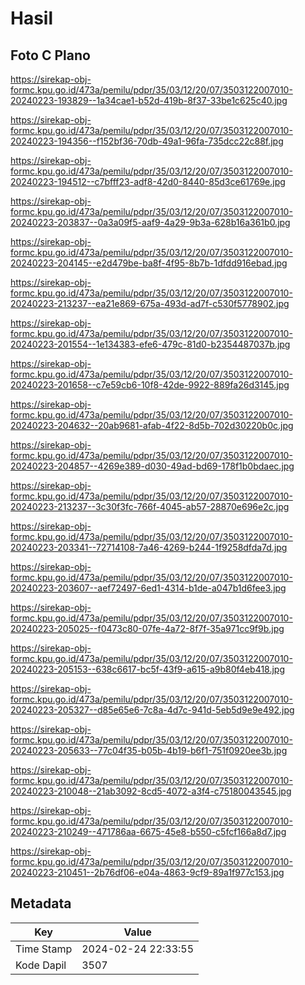 # Hasil

## Foto C Plano

https://sirekap-obj-formc.kpu.go.id/473a/pemilu/pdpr/35/03/12/20/07/3503122007010-20240223-193829--1a34cae1-b52d-419b-8f37-33be1c625c40.jpg

https://sirekap-obj-formc.kpu.go.id/473a/pemilu/pdpr/35/03/12/20/07/3503122007010-20240223-194356--f152bf36-70db-49a1-96fa-735dcc22c88f.jpg

https://sirekap-obj-formc.kpu.go.id/473a/pemilu/pdpr/35/03/12/20/07/3503122007010-20240223-194512--c7bfff23-adf8-42d0-8440-85d3ce61769e.jpg

https://sirekap-obj-formc.kpu.go.id/473a/pemilu/pdpr/35/03/12/20/07/3503122007010-20240223-203837--0a3a09f5-aaf9-4a29-9b3a-628b16a361b0.jpg

https://sirekap-obj-formc.kpu.go.id/473a/pemilu/pdpr/35/03/12/20/07/3503122007010-20240223-204145--e2d479be-ba8f-4f95-8b7b-1dfdd916ebad.jpg

https://sirekap-obj-formc.kpu.go.id/473a/pemilu/pdpr/35/03/12/20/07/3503122007010-20240223-213237--ea21e869-675a-493d-ad7f-c530f5778902.jpg

https://sirekap-obj-formc.kpu.go.id/473a/pemilu/pdpr/35/03/12/20/07/3503122007010-20240223-201554--1e134383-efe6-479c-81d0-b2354487037b.jpg

https://sirekap-obj-formc.kpu.go.id/473a/pemilu/pdpr/35/03/12/20/07/3503122007010-20240223-201658--c7e59cb6-10f8-42de-9922-889fa26d3145.jpg

https://sirekap-obj-formc.kpu.go.id/473a/pemilu/pdpr/35/03/12/20/07/3503122007010-20240223-204632--20ab9681-afab-4f22-8d5b-702d30220b0c.jpg

https://sirekap-obj-formc.kpu.go.id/473a/pemilu/pdpr/35/03/12/20/07/3503122007010-20240223-204857--4269e389-d030-49ad-bd69-178f1b0bdaec.jpg

https://sirekap-obj-formc.kpu.go.id/473a/pemilu/pdpr/35/03/12/20/07/3503122007010-20240223-213237--3c30f3fc-766f-4045-ab57-28870e696e2c.jpg

https://sirekap-obj-formc.kpu.go.id/473a/pemilu/pdpr/35/03/12/20/07/3503122007010-20240223-203341--72714108-7a46-4269-b244-1f9258dfda7d.jpg

https://sirekap-obj-formc.kpu.go.id/473a/pemilu/pdpr/35/03/12/20/07/3503122007010-20240223-203607--aef72497-6ed1-4314-b1de-a047b1d6fee3.jpg

https://sirekap-obj-formc.kpu.go.id/473a/pemilu/pdpr/35/03/12/20/07/3503122007010-20240223-205025--f0473c80-07fe-4a72-8f7f-35a971cc9f9b.jpg

https://sirekap-obj-formc.kpu.go.id/473a/pemilu/pdpr/35/03/12/20/07/3503122007010-20240223-205153--638c6617-bc5f-43f9-a615-a9b80f4eb418.jpg

https://sirekap-obj-formc.kpu.go.id/473a/pemilu/pdpr/35/03/12/20/07/3503122007010-20240223-205327--d85e65e6-7c8a-4d7c-941d-5eb5d9e9e492.jpg

https://sirekap-obj-formc.kpu.go.id/473a/pemilu/pdpr/35/03/12/20/07/3503122007010-20240223-205633--77c04f35-b05b-4b19-b6f1-751f0920ee3b.jpg

https://sirekap-obj-formc.kpu.go.id/473a/pemilu/pdpr/35/03/12/20/07/3503122007010-20240223-210048--21ab3092-8cd5-4072-a3f4-c75180043545.jpg

https://sirekap-obj-formc.kpu.go.id/473a/pemilu/pdpr/35/03/12/20/07/3503122007010-20240223-210249--471786aa-6675-45e8-b550-c5fcf166a8d7.jpg

https://sirekap-obj-formc.kpu.go.id/473a/pemilu/pdpr/35/03/12/20/07/3503122007010-20240223-210451--2b76df06-e04a-4863-9cf9-89a1f977c153.jpg


## Metadata

| Key        | Value               |
| ---------- | ------------------- |
| Time Stamp | 2024-02-24 22:33:55 |
| Kode Dapil | 3507                |



